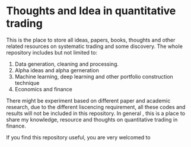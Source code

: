 # Thoughts and Idea in quantitative trading
This is the place to store all ideas, papers, books, thoughts and other related resources on systematic trading and some discovery. 
The whole repository includes but not limited to:
1. Data generation, cleaning and processing. 
2. Alpha ideas and alpha gerneration
3. Machine learning, deep learning and other portfolio construction technique
4. Economics and finance

There might be experiment based on different paper and academic research, due to the different liscencing requirement, all these codes and results will not be included in this repository. In general , this is a place to share my knowledge, resource and thoughts on quantitative trading in finance. 

If you find this repository useful, you are very welcomed to 
